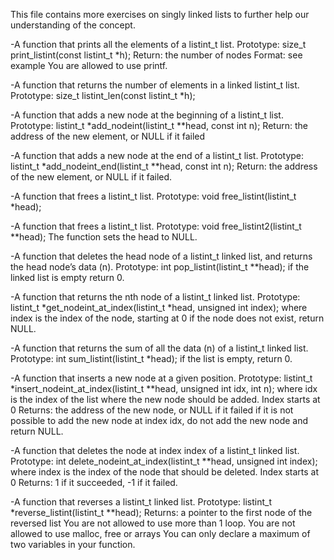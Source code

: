 This file contains more exercises on singly linked lists to further
help our understanding of the concept.

-A function that prints all the elements of a listint_t list.
Prototype: size_t print_listint(const listint_t *h);
Return: the number of nodes
Format: see example
You are allowed to use printf.

-A function that returns the number of elements in a linked listint_t list.
Prototype: size_t listint_len(const listint_t *h);

-A function that adds a new node at the beginning of a listint_t list.
Prototype: listint_t *add_nodeint(listint_t **head, const int n);
Return: the address of the new element, or NULL if it failed

-A function that adds a new node at the end of a listint_t list.
Prototype: listint_t *add_nodeint_end(listint_t **head, const int n);
Return: the address of the new element, or NULL if it failed.

-A function that frees a listint_t list.
Prototype: void free_listint(listint_t *head);

-A function that frees a listint_t list.
Prototype: void free_listint2(listint_t **head);
The function sets the head to NULL.

-A function that deletes the head node of a listint_t linked list, and returns the head node’s data (n).
Prototype: int pop_listint(listint_t **head);
if the linked list is empty return 0.

-A function that returns the nth node of a listint_t linked list.
Prototype: listint_t *get_nodeint_at_index(listint_t *head, unsigned int index);
where index is the index of the node, starting at 0
if the node does not exist, return NULL.

-A function that returns the sum of all the data (n) of a listint_t
linked list.
Prototype: int sum_listint(listint_t *head);
if the list is empty, return 0.

-A function that inserts a new node at a given position.
Prototype: listint_t *insert_nodeint_at_index(listint_t **head,
unsigned int idx, int n);
where idx is the index of the list where the new node should be added.
Index starts at 0
Returns: the address of the new node, or NULL if it failed
if it is not possible to add the new node at index idx, do not add the
new node and return NULL.

-A function that deletes the node at index index of a listint_t
linked list.
Prototype: int delete_nodeint_at_index(listint_t **head, unsigned
int index);
where index is the index of the node that should be deleted. Index
starts at 0
Returns: 1 if it succeeded, -1 if it failed.

-A function that reverses a listint_t linked list.
Prototype: listint_t *reverse_listint(listint_t **head);
Returns: a pointer to the first node of the reversed list
You are not allowed to use more than 1 loop.
You are not allowed to use malloc, free or arrays
You can only declare a maximum of two variables in your function.
